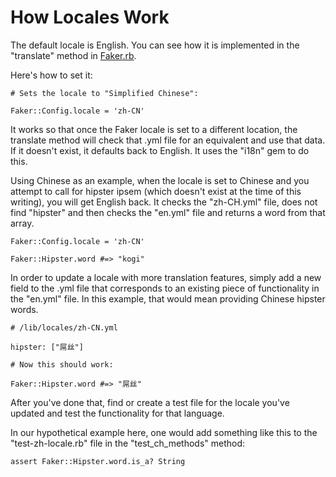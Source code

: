 # How Locales Work

The default locale is English. You can see how it is implemented in the "translate" method in [Faker.rb](/lib/faker.rb).

Here's how to set it:

```
# Sets the locale to "Simplified Chinese":

Faker::Config.locale = 'zh-CN'
```

It works so that once the Faker locale is set to a different location, the translate method will check that .yml file for an equivalent and use that data. If it doesn't exist, it defaults back to English. It uses the "i18n" gem to do this.

Using Chinese as an example, when the locale is set to Chinese and you attempt to call for hipster ipsem (which doesn't exist at the time of this writing), you will get English back. It checks the "zh-CH.yml" file, does not find "hipster" and then checks the "en.yml" file and returns a word from that array.

```
Faker::Config.locale = 'zh-CN'

Faker::Hipster.word #=> "kogi"
```

In order to update a locale with more translation features, simply add a new field to the .yml file that corresponds to an existing piece of functionality in the "en.yml" file. In this example, that would mean providing Chinese hipster words.

```
# /lib/locales/zh-CN.yml

hipster: ["屌丝"]

# Now this should work:

Faker::Hipster.word #=> "屌丝"
```

After you've done that, find or create a test file for the locale you've updated and test the functionality for that language.

In our hypothetical example here, one would add something like this to the "test-zh-locale.rb" file in the "test_ch_methods" method:

```
assert Faker::Hipster.word.is_a? String
```

